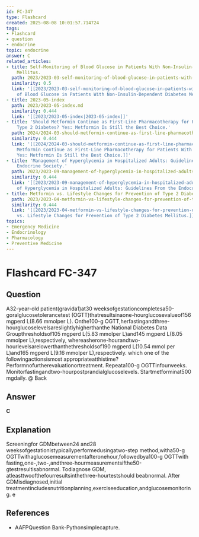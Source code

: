 ```yaml
---
id: FC-347
type: Flashcard
created: 2025-08-08 10:01:57.714724
tags:
- Flashcard
- question
- endocrine
topic: endocrine
answer: C
related_articles:
- title: Self-Monitoring of Blood Glucose in Patients With Non-Insulin-Dependent Diabetes
    Mellitus.
  path: 2023/2023-03-self-monitoring-of-blood-glucose-in-patients-with-non-insuli.md
  similarity: 0.5
  link: '[[2023/2023-03-self-monitoring-of-blood-glucose-in-patients-with-non-insuli|Self-Monitoring
    of Blood Glucose in Patients With Non-Insulin-Dependent Diabetes Mellitus.]]'
- title: 2023-05-index
  path: 2023/2023-05-index.md
  similarity: 0.444
  link: '[[2023/2023-05-index|2023-05-index]]'
- title: 'Should Metformin Continue as First-Line Pharmacotherapy for Patients With
    Type 2 Diabetes? Yes: Metformin Is Still the Best Choice.'
  path: 2024/2024-03-should-metformin-continue-as-first-line-pharmacotherapy-for.md
  similarity: 0.444
  link: '[[2024/2024-03-should-metformin-continue-as-first-line-pharmacotherapy-for|Should
    Metformin Continue as First-Line Pharmacotherapy for Patients With Type 2 Diabetes?
    Yes: Metformin Is Still the Best Choice.]]'
- title: 'Management of Hyperglycemia in Hospitalized Adults: Guidelines From the
    Endocrine Society.'
  path: 2023/2023-09-management-of-hyperglycemia-in-hospitalized-adults-guideline.md
  similarity: 0.444
  link: '[[2023/2023-09-management-of-hyperglycemia-in-hospitalized-adults-guideline|Management
    of Hyperglycemia in Hospitalized Adults: Guidelines From the Endocrine Society.]]'
- title: Metformin vs. Lifestyle Changes for Prevention of Type 2 Diabetes Mellitus.
  path: 2023/2023-04-metformin-vs-lifestyle-changes-for-prevention-of-type-2-diab.md
  similarity: 0.444
  link: '[[2023/2023-04-metformin-vs-lifestyle-changes-for-prevention-of-type-2-diab|Metformin
    vs. Lifestyle Changes for Prevention of Type 2 Diabetes Mellitus.]]'
topics:
- Emergency Medicine
- Endocrinology
- Pharmacology
- Preventive Medicine
---
```


# Flashcard FC-347

## Question

A32-year-old patient(gravida1)at30 weeksofgestationcompletesa50-goralglucosetolerancetest (OGTT)thatresultsinaone-hourglucosevalueof156 mgperd L(8.66 mmolper L). Onthe100-g OGTT,herfastingandthree-hourglucoselevelsareslightlyhigherthanthe National Diabetes Data Groupthresholdsof105 mgperd L(5.83 mmolper L)and145 mgperd L(8.05 mmolper L),respectively, whereasherone-hourandtwo-hourlevelsarelowerthanthethresholdsof190 mgperd L(10.54 mmol per L)and165 mgperd L(9.16 mmolper L),respectively. which one of the followingactionsismost appropriateatthistime? Performnofurtherevaluationortreatment. Repeata100-g OGTTinfourweeks. Monitorfastingandtwo-hourpostprandialglucoselevels. Startmetforminat500 mgdaily. @ Back

## Answer

**C**

## Explanation

Screeningfor GDMbetween24 and28 weeksofgestationistypicallyperformedusingatwo-step method,witha50-g OGTTwithaglucosemeasurementafteronehour,followedbya100-g OGTTwith fasting,one-,two-,andthree-hourmeasurementsifthe50-gtestresultisabnormal. Todiagnose GDM, atleasttwoofthefourresultsinthethree-hourtestshould beabnormal. After GDMisdiagnosed,initial treatmentincludesnutritionplanning,exerciseeducation,andglucosemonitoring. e

## References

- AAFPQuestion Bank-Pythonsimplecapture.

